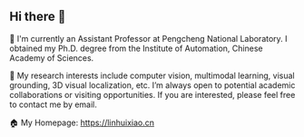 ## Hi there 👋

:office: I'm currently an Assistant Professor at Pengcheng National Laboratory. I obtained my Ph.D. degree from the Institute of Automation, Chinese Academy of Sciences.

🔭 My research interests include computer vision, multimodal learning, visual grounding, 3D visual localization, etc. I’m always open to potential academic collaborations or visiting opportunities. If you are interested, please feel free to contact me by email. 

:house: My Homepage: https://linhuixiao.cn


<!--
**linhuixiao/linhuixiao** is a ✨ _special_ ✨ repository because its `README.md` (this file) appears on your GitHub profile.

Here are some ideas to get you started:

- 🔭 I’m currently working on ...
- 🌱 I’m currently learning ...
- 👯 I’m looking to collaborate on ...
- 🤔 I’m looking for help with ...
- 💬 Ask me about ...
- 📫 How to reach me: ...
- 😄 Pronouns: ...
- ⚡ Fun fact: ...
- :blush:
- :mortar_board:
-->

